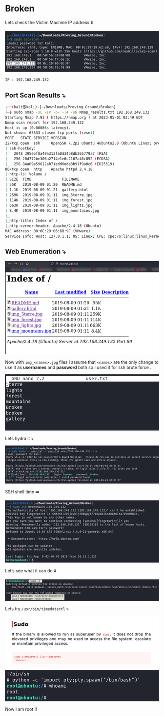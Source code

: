 # Broken

Lets check the Victim Machine IP address ⬇️

![Untitled](/Vulnhub-Files/img/Broken/Untitled.png)

```bash
IP : 192.168.249.132
```

## Port Scan Results ⤵️

```bash
┌──(kali㉿kali)-[~/Downloads/Proving_Ground/Broken]
└─$ sudo nmap -sC -sV -p- -T4 -oN Nmap_results.txt 192.168.249.132
Starting Nmap 7.93 ( https://nmap.org ) at 2023-05-01 03:49 EDT
Nmap scan report for 192.168.249.132
Host is up (0.00086s latency).
Not shown: 65533 closed tcp ports (reset)
PORT   STATE SERVICE VERSION
22/tcp open  ssh     OpenSSH 7.2p2 Ubuntu 4ubuntu2.8 (Ubuntu Linux; protocol 2.0)
| ssh-hostkey: 
|   2048 395ebf8a49a313fa0d34b8db265779a7 (RSA)
|   256 20d772be306a2714e1e6c2167a40c852 (ECDSA)
|_  256 84a09a59612ab71edd6eda3b91f9a0c6 (ED25519)
80/tcp open  http    Apache httpd 2.4.18
| http-ls: Volume /
| SIZE  TIME              FILENAME
| 55K   2019-08-09 01:20  README.md
| 1.1K  2019-08-09 01:21  gallery.html
| 259K  2019-08-09 01:11  img_5terre.jpg
| 114K  2019-08-09 01:11  img_forest.jpg
| 663K  2019-08-09 01:11  img_lights.jpg
| 8.4K  2019-08-09 01:11  img_mountains.jpg
|_
|_http-title: Index of /
|_http-server-header: Apache/2.4.18 (Ubuntu)
MAC Address: 00:0C:29:06:6B:9F (VMware)
Service Info: Host: 127.0.1.1; OS: Linux; CPE: cpe:/o:linux:linux_kernel
```

## Web Enumeration ⤵️

![Untitled](/Vulnhub-Files/img/Broken/Untitled%201.png)

Now with `img_<names>.jpg` files I assume that `<names>` are the only change to use it as **usernames** and **password** both so I used it for ssh brute force .

![Untitled](/Vulnhub-Files/img/Broken/Untitled%202.png)

Lets hydra it ⤵️

![Untitled](/Vulnhub-Files/img/Broken/Untitled%203.png)

SSH shell time ➡️

![Untitled](/Vulnhub-Files/img/Broken/Untitled%204.png)

Let’s see what it can do ⬇️

![Untitled](/Vulnhub-Files/img/Broken/Untitled%205.png)

Lets try `/usr/bin/timedatectl` ⤵️

![Untitled](/Vulnhub-Files/img/Broken/Untitled%206.png)

![Untitled](/Vulnhub-Files/img/Broken/Untitled%207.png)

Now I am root !!